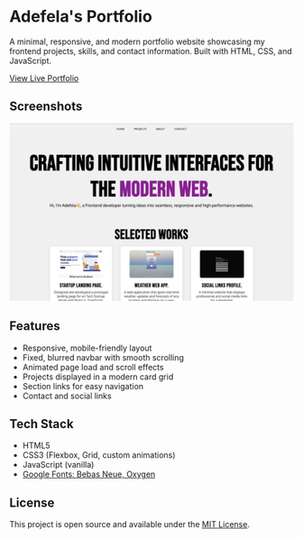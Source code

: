 # Adefela's Portfolio

A minimal, responsive, and modern portfolio website showcasing my frontend projects, skills, and contact information. Built with HTML, CSS, and JavaScript.

[View Live Portfolio](https://adefelaadegbokun.vercel.app)

## Screenshots
![Homepage Screenshot](images/screenshot.png)

## Features

- Responsive, mobile-friendly layout
- Fixed, blurred navbar with smooth scrolling
- Animated page load and scroll effects
- Projects displayed in a modern card grid
- Section links for easy navigation
- Contact and social links

## Tech Stack

- HTML5
- CSS3 (Flexbox, Grid, custom animations)
- JavaScript (vanilla)
- [Google Fonts: Bebas Neue, Oxygen](https://fonts.google.com/)

## License
This project is open source and available under the [MIT License](LICENSE).

